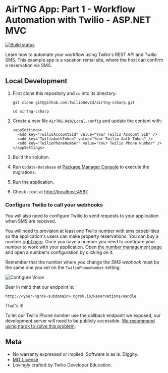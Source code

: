 # AirTNG App: Part 1 - Workflow Automation with Twilio - ASP.NET MVC
[![Build status](https://ci.appveyor.com/api/projects/status/t8vnms8v35y1mul4?svg=true)](https://ci.appveyor.com/project/TwilioDevEd/airtng-csharp)

Learn how to automate your workflow using Twilio's REST API and Twilio SMS. This example app is a vacation rental site, where the host can confirm a reservation via SMS.

## Local Development

1. First clone this repository and `cd` into its directory:
   ```
   git clone git@github.com:TwilioDevEd/airtng-csharp.git

   cd airtng-csharp
   ```

2. Create a new file `AirTNG.Web/Local.config` and update the content with:
   ```
   <appSettings>
     <add key="TwilioAccountSid" value="Your Twilio Account SID" />
     <add key="TwilioAuthToken" value="Your Twilio Auth Token" />
     <add key="TwilioPhoneNumber" value="Your Twilio Phone Number" />
   </appSettings>
   ```

3. Build the solution.

4. Run `Update-Database` at [Package Manager
   Console](https://docs.nuget.org/consume/package-manager-console) to execute the migrations.

5. Run the application.

6. Check it out at [http://localhost:4567](http://localhost:4567)

### Configure Twilio to call your webhooks

   You will also need to configure Twilio to send requests to your application when SMS are received.

   You will need to provision at least one Twilio number with sms capabilities so the application's users can make property reservations. You can buy a number [right here](https://www.twilio.com/user/account/phone-numbers/search). Once you have a number you need to configure your number to work with your application. Open [the number management page](https://www.twilio.com/user/account/phone-numbers/incoming) and open a number's configuration by clicking on it.

   Remember that the number where you change the _SMS webhook_ must be the same one you set on the `TwilioPhoneNumber` setting.

   ![Configure Voice](http://howtodocs.s3.amazonaws.com/twilio-number-config-all-med.gif)

   Bear in mind that our endpoint is:
   ```
   http://<your-ngrok-subdomain>.ngrok.io/Reservations/Handle
   ```

That's it!

To let our Twilio Phone number use the callback endpoint we exposed, our development server will need to be publicly accessible. [We recommend using ngrok to solve this problem](https://www.twilio.com/blog/2015/09/6-awesome-reasons-to-use-ngrok-when-testing-webhooks.html).

## Meta

* No warranty expressed or implied. Software is as is. Diggity.
* [MIT License](http://www.opensource.org/licenses/mit-license.html)
* Lovingly crafted by Twilio Developer Education.
